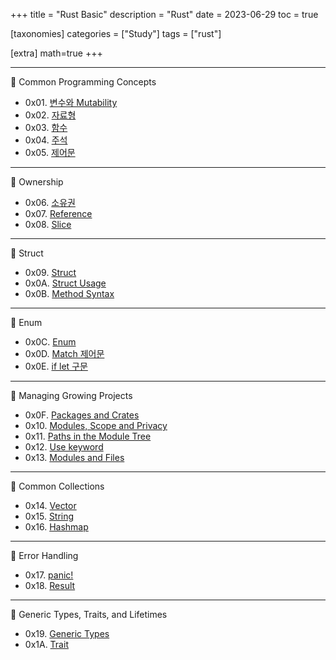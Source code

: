 +++
title = "Rust Basic"
description = "Rust"
date = 2023-06-29
toc = true

[taxonomies]
categories = ["Study"]
tags = ["rust"]

[extra]
math=true
+++

---
📙 Common Programming Concepts
- 0x01. [변수와 Mutability](@/post/0x01_variable_and_mutability.md)
- 0x02. [자료형](@/post/0x02_data_type.md)
- 0x03. [함수](@/post/0x03_functions.md)
- 0x04. [주석](@/post/0x04_comment.md)
- 0x05. [제어문](@/post/0x05_control_flow.md)

---
📙 Ownership
- 0x06. [소유권](@/post/0x06_ownership.md)
- 0x07. [Reference](@/post/0x07_reference.md)
- 0x08. [Slice](@/post/0x08_slice.md)

---
📙 Struct
- 0x09. [Struct](@/post/0x09_struct.md)
- 0x0A. [Struct Usage](@/post/0x0A_struct_usage.md)
- 0x0B. [Method Syntax](@/post/0x0B_method.md)

---
📙 Enum
- 0x0C. [Enum](@/post/0x0C_enum.md)
- 0x0D. [Match 제어문](@/post/0x0D_match_control_flow.md)
- 0x0E. [if let 구문](@/post/0x0E_if_let.md)

---
📙 Managing Growing Projects
- 0x0F. [Packages and Crates](@/post/0x0F_packages_and_crates.md)
- 0x10. [Modules, Scope and Privacy](@/post/0x10_modules_scope_privacy.md)
- 0x11. [Paths in the Module Tree](@/post/0x11_path_in_module_tree.md)
- 0x12. [Use keyword](@/post/0x12_use_keyword.md)
- 0x13. [Modules and Files](@/post/0x13_modules_and_files.md)

---
📙 Common Collections
- 0x14. [Vector](@/post/0x14_vector.md)
- 0x15. [String](@/post/0x15_string.md)
- 0x16. [Hashmap](@/post/0x16_hashmap.md)

---
📙 Error Handling
- 0x17. [panic!](@/post/0x17_panic.md)
- 0x18. [Result](@/post/0x18_Result.md)

---
📙 Generic Types, Traits, and Lifetimes
- 0x19. [Generic Types](@/post/0x19_generic.md)
- 0x1A. [Trait](@/post/0x1A_trait.md)

